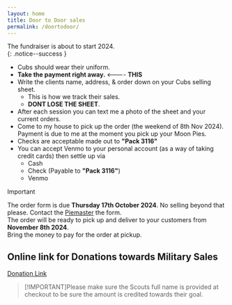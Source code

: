 ```yaml
---
layout: home
title: Door to Door sales
permalink: /doortodoor/
---
```


The fundraiser is about to start 2024.<br/>
{: .notice--success }



- Cubs should wear their uniform.
- **Take the payment right away.** <---- **THIS**
- Write the clients name, address, & order down on your Cubs selling sheet. 
    - This is how we track their sales. 
    - **DONT LOSE THE SHEET**.
- After each session you can text me a photo of the sheet and your current orders.
- Come to my house to pick up the order (the weekend of 8th Nov 2024). Payment is due to me at the moment you pick up your Moon Pies.
- Checks are acceptable made out to **"Pack 3116"**
- You can accept Venmo to your personal account (as a way of taking credit cards) then settle up via
    - Cash
    - Check (Payable to **"Pack 3116"**)
    - Venmo


> [!IMPORTANT]
> The order form is due **Thursday 17th October 2024**. No selling beyond that please. Contact the [Piemaster](/piemaster) the form.<br/>
> The order will be ready to pick up and deliver to your customers from **November 8th 2024**.<br/>
> Bring the money to pay for the order at pickup.<br/>


## Online link for Donations towards Military Sales 
[Donation Link](https://www.paypal.com/donate/?hosted_button_id=TN68TTSEGJGU2)

>[!IMPORTANT]Please make sure the Scouts full name is provided at checkout to be sure the amount is credited towards their goal.